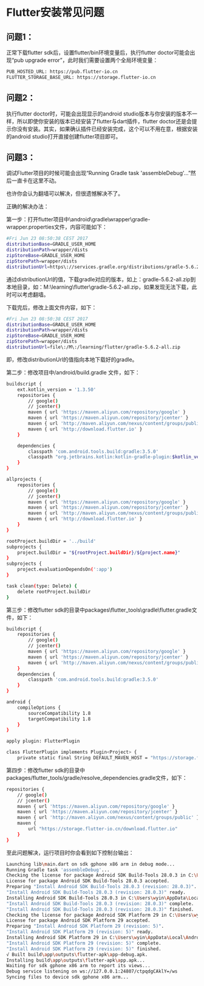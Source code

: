 # Flutter安装常见问题

## 问题1：

正常下载flutter sdk后，设置flutter/bin环境变量后，执行flutter doctor可能会出现“pub upgrade error”，此时我们需要设置两个全局环境变量：

```bash
PUB_HOSTED_URL: https://pub.flutter-io.cn
FLUTTER_STORAGE_BASE_URL: https://storage.flutter-io.cn
```

## 问题2：

执行flutter doctor时，可能会出现显示的android studio版本与你安装的版本不一样，所以即使你安装的版本已经安装了flutter与dart插件，flutter doctor还是会提示你没有安装。其实，如果确认插件已经安装完成，这个可以不用在意，根据安装的android studio打开直接创建flutter项目即可。

## 问题3：

调试Flutter项目的时候可能会出现“Running Gradle task 'assembleDebug'...”然后一直卡在这里不动。

也许你会认为翻墙可以解决，但很遗憾解决不了。

正确的解决办法：

第一步：打开flutter项目中\android\gradle\wrapper\gradle-wrapper.properties文件，内容可能如下：

```bash
#Fri Jun 23 08:50:38 CEST 2017
distributionBase=GRADLE_USER_HOME
distributionPath=wrapper/dists
zipStoreBase=GRADLE_USER_HOME
zipStorePath=wrapper/dists
distributionUrl=https\://services.gradle.org/distributions/gradle-5.6.2-all.zip
```

通过distributionUrl的值，下载gradle对应的版本，如上：gradle-5.6.2-all.zip到本地目录，如：M:\learning\flutter\gradle-5.6.2-all.zip，如果发现无法下载，此时可以考虑翻墙。

下载完后，修改上面文件内容，如下：

```bash
#Fri Jun 23 08:50:38 CEST 2017
distributionBase=GRADLE_USER_HOME
distributionPath=wrapper/dists
zipStoreBase=GRADLE_USER_HOME
zipStorePath=wrapper/dists
distributionUrl=file\:/M\:/learning/flutter/gradle-5.6.2-all.zip
```

即，修改distributionUrl的值指向本地下载好的gradle。

第二步：修改项目中/android/build.gradle 文件，如下：

```bash
buildscript {
    ext.kotlin_version = '1.3.50'
    repositories {
        // google()
        // jcenter()
        maven { url 'https://maven.aliyun.com/repository/google' }
        maven { url 'https://maven.aliyun.com/repository/jcenter' }
        maven { url 'http://maven.aliyun.com/nexus/content/groups/public' }
        maven { url 'http://download.flutter.io' }
    }

    dependencies {
        classpath 'com.android.tools.build:gradle:3.5.0'
        classpath "org.jetbrains.kotlin:kotlin-gradle-plugin:$kotlin_version"
    }
}

allprojects {
    repositories {
        // google()
        // jcenter()
        maven { url 'https://maven.aliyun.com/repository/google' }
        maven { url 'https://maven.aliyun.com/repository/jcenter' }
        maven { url 'http://maven.aliyun.com/nexus/content/groups/public' }
        maven { url 'http://download.flutter.io' }
    }
}

rootProject.buildDir = '../build'
subprojects {
    project.buildDir = "${rootProject.buildDir}/${project.name}"
}
subprojects {
    project.evaluationDependsOn(':app')
}

task clean(type: Delete) {
    delete rootProject.buildDir
}
```

第三步：修改flutter sdk的目录中packages\flutter_tools\gradle\flutter.gradle文件，如下：

```bash
buildscript {
    repositories {
        // google()
        // jcenter()
        maven { url 'https://maven.aliyun.com/repository/google' }
        maven { url 'https://maven.aliyun.com/repository/jcenter' }
        maven { url 'http://maven.aliyun.com/nexus/content/groups/public' }
    }
    dependencies {
        classpath 'com.android.tools.build:gradle:3.5.0'
    }
}

android {
    compileOptions {
        sourceCompatibility 1.8
        targetCompatibility 1.8
    }
}

apply plugin: FlutterPlugin

class FlutterPlugin implements Plugin<Project> {
    private static final String DEFAULT_MAVEN_HOST = "https://storage.flutter-io.cn/download.flutter.io";
```

第四步：修改flutter sdk的目录中packages/flutter_tools/gradle/resolve_dependencies.gradle文件，如下：

```bash
repositories {
    // google()
    // jcenter()
    maven { url 'https://maven.aliyun.com/repository/google' }
    maven { url 'https://maven.aliyun.com/repository/jcenter' }
    maven { url 'http://maven.aliyun.com/nexus/content/groups/public' }
    maven {
        url "https://storage.flutter-io.cn/download.flutter.io"
    }
}
```

至此问题解决，运行项目时你会看到如下控制台输出：

```bash
Launching lib\main.dart on sdk gphone x86 arm in debug mode...
Running Gradle task 'assembleDebug'...
Checking the license for package Android SDK Build-Tools 28.0.3 in C:\Users\wyin\AppData\Local\Android\sdk\licenses
License for package Android SDK Build-Tools 28.0.3 accepted.
Preparing "Install Android SDK Build-Tools 28.0.3 (revision: 28.0.3)".
"Install Android SDK Build-Tools 28.0.3 (revision: 28.0.3)" ready.
Installing Android SDK Build-Tools 28.0.3 in C:\Users\wyin\AppData\Local\Android\sdk\build-tools\28.0.3
"Install Android SDK Build-Tools 28.0.3 (revision: 28.0.3)" complete.
"Install Android SDK Build-Tools 28.0.3 (revision: 28.0.3)" finished.
Checking the license for package Android SDK Platform 29 in C:\Users\wyin\AppData\Local\Android\sdk\licenses
License for package Android SDK Platform 29 accepted.
Preparing "Install Android SDK Platform 29 (revision: 5)".
"Install Android SDK Platform 29 (revision: 5)" ready.
Installing Android SDK Platform 29 in C:\Users\wyin\AppData\Local\Android\sdk\platforms\android-29
"Install Android SDK Platform 29 (revision: 5)" complete.
"Install Android SDK Platform 29 (revision: 5)" finished.
√ Built build\app\outputs\flutter-apk\app-debug.apk.
Installing build\app\outputs\flutter-apk\app.apk...
Waiting for sdk gphone x86 arm to report its views...
Debug service listening on ws://127.0.0.1:24807/ctpqdgCAklY=/ws
Syncing files to device sdk gphone x86 arm...
```